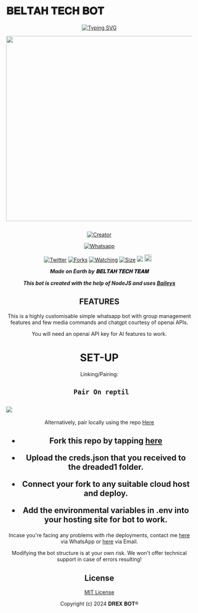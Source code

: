 # 𝐁𝐄𝐋𝐓𝐀𝐇 𝐓𝐄𝐂𝐇 𝐁𝐎𝐓
<div align="center">
<a href="https://git.io/typing-svg"><img src="https://readme-typing-svg.demolab.com?font=Black+Ops+One&size=50&pause=1000&color=1BAFBAFF&center=true&width=910&height=100&lines=𝐁𝐄𝐋𝐓𝐀𝐇+𝐓𝐄𝐂𝐇+𝐁𝐎𝐓;A+WHATSAPP+BOT;CREATED+BY+BELTAH+TECH+TEAM" alt="Typing SVG" /></a>
  </p>
  
<p align="center">
<img src="https://telegra.ph/file/dcce2ddee6cc7597c859a.jpg" width="650" height="500"/>
</p>
<p align="center">
  <a href="#"><img src="http://readme-typing-svg.herokuapp.com?color=d1fa02&center=true&vCenter=true&multiline=false&lines=BELTAH-BOT+IS+A+SIMPLE+BOT" alt="">
</p>
<p align="center">
<a href="#"><img title="Creator" src="https://img.shields.io/badge/Creator-BELTAH TECH-red.svg?style=for-the-badge&logo=github"></a>
</p>
<p align="center">
<a href="'https://wa.me/254114141192yoh+𝐁𝐞𝐥𝐭𝐚𝐡 𝐊𝐄⸼ +nishow+venye+nitadeploy+beltah-ai'"><img title="Whatsapp" src="'https://wa.me/254114141192yoh+𝐁𝐞𝐥𝐭𝐚𝐡 𝐊𝐄⸼ +nishow+venye+nitadeploy+beltah-ai'?color=green&style=flat-square"></a>
  
<a href="https://wa.me/254114141192yoh+𝐁𝐞𝐥𝐭𝐚𝐡 𝐊𝐄⸼"><img title="Twitter" src="https://x.com/NSirm5?s=09?color=black&style=flat-square"></a>
<a href="https://github.com/Beltahmd/beltahAI/network/members"><img title="Forks" src="https://img.shields.io/github/fork/drexmose/drex-ai?color=yellow&style=flat-square"></a>
<a href="https://github.com/Beltahmd/beltahAI/watchers"><img title="Watching" src="https://img.shields.io/github/watchers/drexmose/drex-ai?label=Watchers&color=red&style=flat-square"></a>
<a href="https://github.com/Beltahmd/beltahAI/"><img title="Size" src="https://img.shields.io/github/repo-size/AlipBot/Api-Alpis?style=flat-square&color=darkred"></a>
<a href="https://hits.seeyoufarm.com"><img src="https://hits.seeyoufarm.com/api/count/incr/badge.svg?url=https://github.com/Beltahmd/beltahAI/%2Fhit-counter&count_bg=%2379C83D&title_bg=%23555555&icon=probot.svg&icon_color=%2304FF00&title=hits&edge_flat=false"/></a>
<a href="https://github.com/Beltahmd/beltahAI/graphs/commit-activity"><img height="20" src="https://img.shields.io/badge/Maintained-No-red.svg"></a>&nbsp;&nbsp;
</p>


***Made on Earth by 𝐁𝐄𝐋𝐓𝐀𝐇 𝐓𝐄𝐂𝐇 𝐓𝐄𝐀𝐌***


***This bot is created with the help of NodeJS and uses [Baileys](https://github.com/adiwajshing/Baileys)***

## FEATURES
This is a highly customisable simple whatsapp bot with group management features and few media commands and chatgpt courtesy of openai APIs.

You will need an openai API key for AI features to work.

# SET-UP

Linking/Pairing:


## ` Pair On reptil`
<h2 align="left">  <a href="https://replit.com/@beltahv17/Pairing-devilbot"><img src="https://repl.it/badge/github/quiec/whatsasena" />
</a>
</h2>

Alternatively, pair locally using the repo [Here](https://github.com/Fortunatusmokaya/DREADED-PAIRING)

    
<h2 align="center">   



    
<h2 align="center">   

- Fork this repo by tapping  [here](https://github.com/Beltahmd/beltahAI/fork)


- Upload the creds.json that you received to the dreaded1 folder.

- Connect your fork to any suitable cloud host and deploy.

- Add the environmental variables in .env into your hosting site for bot to work.
</h2>
 
     

    
 



Incase you're facing any problems with rhe deployments, contact me  [here](https://wa.me/254114141192) via WhatsApp or [here](beltake17@gmail.com) via Email.

Modifying the bot structure is at your own risk. We won't offer technical support in case of errors resulting!


## License

[MIT License](https://https://github.com/drexmose/Cdrex-ai/blob/main/LICENSE)

Copyright (c) 2024 𝐃𝐑𝐄𝐗 𝐁𝐎𝐓®


